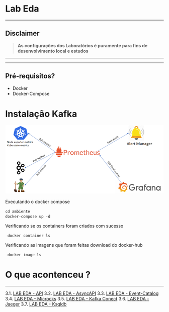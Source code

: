 # Lab Eda

---
## Disclaimer
> **As configurações dos Laboratórios é puramente para fins de desenvolvimento local e estudos**
> 

---

---


## Pré-requisitos?
* Docker
* Docker-Compose



# Instalação Kafka 

![Cluster Mongo db](../content/kafka-metrics.png)

Executando o docker compose

```
cd ambiente
docker-compose up -d
```

Verificando se os containers foram criados com sucesso

```
 docker container ls
```
Verificando as imagens que foram feitas download do docker-hub
```
 docker image ls
```

# O que acontenceu ?


---

3.1. [LAB EDA - API](kafka-net/README.md)
3.2. [LAB EDA - AsyncAPI](asyncAPI/README.md)
3.3. [LAB EDA - Event-Catalog](event-catalog//README.md)
3.4. [LAB EDA - Microcks](microcks/README.md)
3.5. [LAB EDA - Kafka Conect](kafka-conect/README.md)
3.6. [LAB EDA - Jaeger](jaeger/README.md)
3.7. [LAB EDA - Ksqldb](ksql/README.md)
